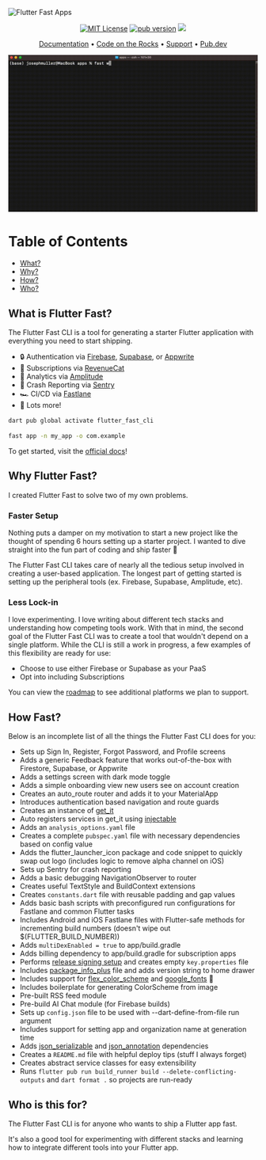![Flutter Fast Apps](https://github.com/CodeOTR/flutter_fast_cli/raw/main/assets/flutter-fast-banner.png)

<p align="center">                    
<a href="https://img.shields.io/badge/License-MIT-green"><img src="https://img.shields.io/badge/License-MIT-green" alt="MIT License"></a>
<a href="https://pub.dev/packages/flutter_fast_cli"><img src="https://img.shields.io/pub/v/flutter_fast_cli?label=pub&color=orange" alt="pub version"></a>      
<a href="https://twitter.com/CodeOnTheRocks_">
    <img src="https://img.shields.io/twitter/follow/CodeOnTheRocks_?style=social">
  </a>
</p>


<p align="center">
  <a href="https://codeotr.github.io/flutter-fast-guide/">Documentation</a> •
  <a href="https://codeontherocks.dev/">Code on the Rocks</a> •
  <a href="https://codeontherocks.gumroad.com/l/flutterfast">Support</a> •
  <a href="https://pub.dev/packages/flutter_fast_cli/install">Pub.dev</a>
</p>

<img src="./assets/wizard.gif"/>

# Table of Contents
- [What?](#what-is-flutter-fast)
- [Why?](#why-flutter-fast)
- [How?](#how-fast)
- [Who?](#who-is-this-for)

## What is Flutter Fast?
The Flutter Fast CLI is a tool for generating a starter Flutter application with everything you need to start shipping.

- 🔒 Authentication via [Firebase](https://firebase.google.com/), [Supabase](https://supabase.com/), or [Appwrite](https://appwrite.io/)
- 💸 Subscriptions via [RevenueCat](https://www.revenuecat.com/)
- 🌊 Analytics via [Amplitude](https://amplitude.com/)
- 🤖 Crash Reporting via [Sentry](https://sentry.io/welcome/)
- 🏎️ CI/CD via [Fastlane](https://fastlane.tools/)
- 🚀 Lots more!

```bash
dart pub global activate flutter_fast_cli
```

```bash
fast app -n my_app -o com.example
```

To get started, visit the [official docs](https://codeotr.github.io/flutter-fast-guide/docs/start/installation/)!

## Why Flutter Fast?

I created Flutter Fast to solve two of my own problems.

### Faster Setup
Nothing puts a damper on my motivation to start a new project like the thought of spending 6 hours setting up a starter project. I wanted to dive straight into the fun part of coding and ship faster 🚢

The Flutter Fast CLI takes care of nearly all the tedious setup involved in creating a user-based application. The longest part of getting started is setting up the peripheral tools (ex. Firebase, Supabase, Amplitude, etc).

### Less Lock-in
I love experimenting. I love writing about different tech stacks and understanding how competing tools work. With that in mind, the second goal of the Flutter Fast CLI was to create a tool that wouldn't depend on a single platform. While the CLI is still a work in progress, a few examples of this flexibility are ready for use:

- Choose to use either Firebase or Supabase as your PaaS
- Opt into including Subscriptions

You can view the [roadmap](https://codeotr.github.io/flutter-fast-guide/docs/roadmap/plan/) to see additional platforms we plan to support.

## How Fast?

Below is an incomplete list of all the things the Flutter Fast CLI does for you:
- Sets up Sign In, Register, Forgot Password, and Profile screens
- Adds a generic Feedback feature that works out-of-the-box with Firestore, Supabase, or Appwrite
- Adds a settings screen with dark mode toggle
- Adds a simple onboarding view new users see on account creation
- Creates an auto_route router and adds it to your MaterialApp
- Introduces authentication based navigation and route guards
- Creates an instance of [get_it](https://pub.dev/packages/get_it)
- Auto registers services in get_it using [injectable](https://pub.dev/packages/injectable)
- Adds an `analysis_options.yaml` file
- Creates a complete `pubspec.yaml` file with necessary dependencies based on config value
- Adds the flutter_launcher_icon package and code snippet to quickly swap out logo (includes logic to remove alpha channel on iOS)
- Sets up Sentry for crash reporting
- Adds a basic debugging NavigationObserver to router
- Creates useful TextStyle and BuildContext extensions
- Creates `constants.dart` file with reusable padding and gap values
- Adds basic bash scripts with preconfigured run configurations for Fastlane and common Flutter tasks
- Includes Android and iOS Fastlane files with Flutter-safe methods for incrementing build numbers (doesn't wipe out $(FLUTTER_BUILD_NUMBER))
- Adds `multiDexEnabled = true` to app/build.gradle
- Adds billing dependency to app/build.gradle for subscription apps
- Performs [release signing setup](https://docs.flutter.dev/deployment/android#signing-the-app) and creates empty `key.properties` file
- Includes [package_info_plus](https://pub.dev/packages/package_info_plus) file and adds version string to home drawer
- Includes support for [flex_color_scheme](https://pub.dev/packages/flex_color_scheme) and [google_fonts](https://pub.dev/packages/google_fonts) 🎨
- Includes boilerplate for generating ColorScheme from image
- Pre-built RSS feed module
- Pre-build AI Chat module (for Firebase builds)
- Sets up `config.json` file to be used with --dart-define-from-file run argument
- Includes support for setting app and organization name at generation time
- Adds [json_serializable](https://pub.dev/packages/json_serializable) and [json_annotation](https://pub.dev/packages/json_annotation) dependencies
- Creates a `README.md` file with helpful deploy tips (stuff I always forget)
- Creates abstract service classes for easy extensibility
- Runs `flutter pub run build_runner build --delete-conflicting-outputs` and `dart format .` so projects are run-ready

## Who is this for?
The Flutter Fast CLI is for anyone who wants to ship a Flutter app fast. 

It's also a good tool for experimenting with different stacks and learning how to integrate different tools into your Flutter app.